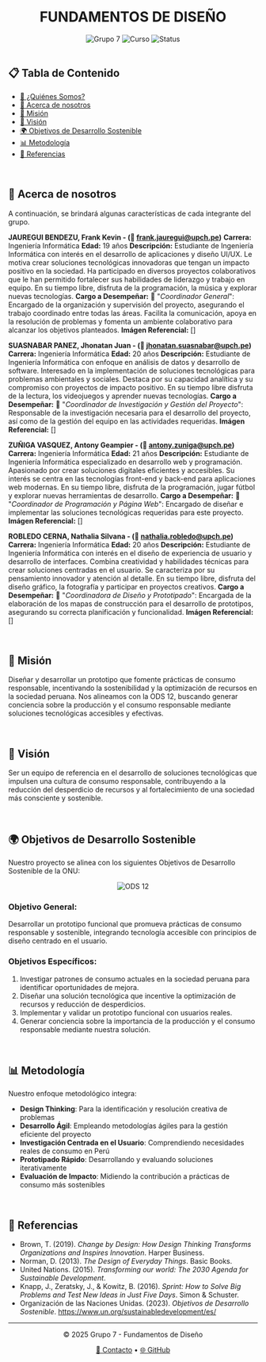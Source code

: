 # <div align="center">FUNDAMENTOS DE DISEÑO</div>

<div align="center">
  <img src="https://img.shields.io/badge/Grupo-7-blue" alt="Grupo 7">
  <img src="https://img.shields.io/badge/Curso-Fundamentos_de_Diseño-green" alt="Curso">
  <img src="https://img.shields.io/badge/Status-En_Desarrollo-yellow" alt="Status">
</div>

<br>

## 📋 Tabla de Contenido
- [🌟 ¿Quiénes Somos?](#-quiénes-somos)
- [👥 Acerca de nosotros](#-acerca-de-nosotros)
- [🚀 Misión](#-misión)
- [🔭 Visión](#-visión)
- [🌍 Objetivos de Desarrollo Sostenible](#-objetivos-de-desarrollo-sostenible)
- [📊 Metodología](#-metodología)
- [📑 Referencias](#-referencias)

<br>

## 👥 Acerca de nosotros
A continuación, se brindará algunas características de cada integrante del grupo.

**JAUREGUI BENDEZU, Frank Kevin - (📧 frank.jauregui@upch.pe)**
**Carrera:** Ingeniería Informática
**Edad:** 19 años
**Descripción:**
Estudiante de Ingeniería Informática con interés en el desarrollo de aplicaciones y diseño UI/UX. Le motiva crear soluciones tecnológicas innovadoras que tengan un impacto positivo en la sociedad. Ha participado en diversos proyectos colaborativos que le han permitido fortalecer sus habilidades de liderazgo y trabajo en equipo. En su tiempo libre, disfruta de la programación, la música y explorar nuevas tecnologías.
**Cargo a Desempeñar:**
📌 "*Coordinador General*": Encargado de la organización y supervisión del proyecto, asegurando el trabajo coordinado entre todas las áreas. Facilita la comunicación, apoya en la resolución de problemas y fomenta un ambiente colaborativo para alcanzar los objetivos planteados.
**Imágen Referencial:**
[]

**SUASNABAR PANEZ, Jhonatan Juan - (📧 jhonatan.suasnabar@upch.pe)**
**Carrera:** Ingeniería Informática
**Edad:** 20 años
**Descripción:**
Estudiante de Ingeniería Informática con enfoque en análisis de datos y desarrollo de software. Interesado en la implementación de soluciones tecnológicas para problemas ambientales y sociales. Destaca por su capacidad analítica y su compromiso con proyectos de impacto positivo. En su tiempo libre disfruta de la lectura, los videojuegos y aprender nuevas tecnologías.
**Cargo a Desempeñar:**
📌 "*Coordinador de Investigación y Gestión del Proyecto*": Responsable de la investigación necesaria para el desarrollo del proyecto, así como de la gestión del equipo en las actividades requeridas.
**Imágen Referencial:**
[]

**ZUÑIGA VASQUEZ, Antony Geampier - (📧 antony.zuniga@upch.pe)**
**Carrera:** Ingeniería Informática
**Edad:** 21 años
**Descripción:**
Estudiante de Ingeniería Informática especializado en desarrollo web y programación. Apasionado por crear soluciones digitales eficientes y accesibles. Su interés se centra en las tecnologías front-end y back-end para aplicaciones web modernas. En su tiempo libre, disfruta de la programación, jugar fútbol y explorar nuevas herramientas de desarrollo.
**Cargo a Desempeñar:**
📌 "*Coordinador de Programación y Página Web*": Encargado de diseñar e implementar las soluciones tecnológicas requeridas para este proyecto.
**Imágen Referencial:**
[]

**ROBLEDO CERNA, Nathalia Silvana - (📧 nathalia.robledo@upch.pe)**
**Carrera:** Ingeniería Informática
**Edad:** 20 años
**Descripción:**
Estudiante de Ingeniería Informática con interés en el diseño de experiencia de usuario y desarrollo de interfaces. Combina creatividad y habilidades técnicas para crear soluciones centradas en el usuario. Se caracteriza por su pensamiento innovador y atención al detalle. En su tiempo libre, disfruta del diseño gráfico, la fotografía y participar en proyectos creativos.
**Cargo a Desempeñar:**
📌 "*Coordinadora de Diseño y Prototipado*": Encargada de la elaboración de los mapas de construcción para el desarrollo de prototipos, asegurando su correcta planificación y funcionalidad.
**Imágen Referencial:**
[]

<br>

## 🚀 Misión

Diseñar y desarrollar un prototipo que fomente prácticas de consumo responsable, incentivando la sostenibilidad y la optimización de recursos en la sociedad peruana. Nos alineamos con la ODS 12, buscando generar conciencia sobre la producción y el consumo responsable mediante soluciones tecnológicas accesibles y efectivas.

<br>

## 🔭 Visión

Ser un equipo de referencia en el desarrollo de soluciones tecnológicas que impulsen una cultura de consumo responsable, contribuyendo a la reducción del desperdicio de recursos y al fortalecimiento de una sociedad más consciente y sostenible.

<br>

## 🌍 Objetivos de Desarrollo Sostenible

Nuestro proyecto se alinea con los siguientes Objetivos de Desarrollo Sostenible de la ONU:

<div align="center">
  <img src="https://img.shields.io/badge/ODS%2012-Producción%20y%20Consumo%20Responsables-green" alt="ODS 12">
</div>

### Objetivo General:
Desarrollar un prototipo funcional que promueva prácticas de consumo responsable y sostenible, integrando tecnología accesible con principios de diseño centrado en el usuario.

### Objetivos Específicos:
1. Investigar patrones de consumo actuales en la sociedad peruana para identificar oportunidades de mejora.
2. Diseñar una solución tecnológica que incentive la optimización de recursos y reducción de desperdicios.
3. Implementar y validar un prototipo funcional con usuarios reales.
4. Generar conciencia sobre la importancia de la producción y el consumo responsable mediante nuestra solución.

<br>

## 📊 Metodología

Nuestro enfoque metodológico integra:

- **Design Thinking**: Para la identificación y resolución creativa de problemas
- **Desarrollo Ágil**: Empleando metodologías ágiles para la gestión eficiente del proyecto
- **Investigación Centrada en el Usuario**: Comprendiendo necesidades reales de consumo en Perú
- **Prototipado Rápido**: Desarrollando y evaluando soluciones iterativamente
- **Evaluación de Impacto**: Midiendo la contribución a prácticas de consumo más sostenibles

<br>

## 📑 Referencias

- Brown, T. (2019). *Change by Design: How Design Thinking Transforms Organizations and Inspires Innovation*. Harper Business.
- Norman, D. (2013). *The Design of Everyday Things*. Basic Books.
- United Nations. (2015). *Transforming our world: The 2030 Agenda for Sustainable Development*.
- Knapp, J., Zeratsky, J., & Kowitz, B. (2016). *Sprint: How to Solve Big Problems and Test New Ideas in Just Five Days*. Simon & Schuster.
- Organización de las Naciones Unidas. (2023). *Objetivos de Desarrollo Sostenible*. https://www.un.org/sustainabledevelopment/es/

---

<div align="center">
  <p>© 2025 Grupo 7 - Fundamentos de Diseño</p>
  <p>
    <a href="mailto:frank.jauregui@upch.pe">📧 Contacto</a> •
    <a href="https://github.com/grupo7-fundamentos-diseno">🌐 GitHub</a>
  </p>
</div>
